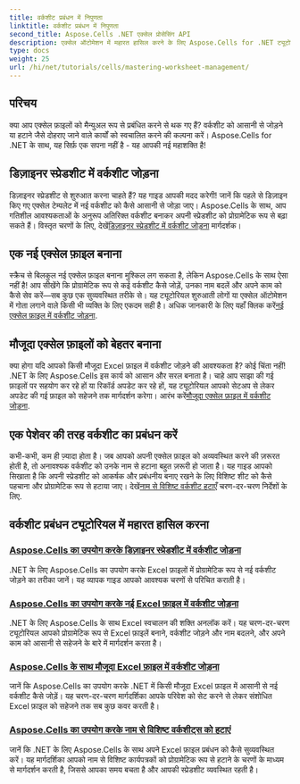 ```yaml
---
title: वर्कशीट प्रबंधन में निपुणता
linktitle: वर्कशीट प्रबंधन में निपुणता
second_title: Aspose.Cells .NET एक्सेल प्रोसेसिंग API
description: एक्सेल ऑटोमेशन में महारत हासिल करने के लिए Aspose.Cells for .NET ट्यूटोरियल एक्सप्लोर करें। प्रोग्रामेटिक रूप से नई या मौजूदा एक्सेल फ़ाइलों में वर्कशीट जोड़ना/हटाना सीखें।
type: docs
weight: 25
url: /hi/net/tutorials/cells/mastering-worksheet-management/
---
```

## परिचय

क्या आप एक्सेल फ़ाइलों को मैन्युअल रूप से प्रबंधित करने से थक गए हैं? वर्कशीट को आसानी से जोड़ने या हटाने जैसे दोहराए जाने वाले कार्यों को स्वचालित करने की कल्पना करें। Aspose.Cells for .NET के साथ, यह सिर्फ़ एक सपना नहीं है - यह आपकी नई महाशक्ति है!  

## डिज़ाइनर स्प्रेडशीट में वर्कशीट जोड़ना  

 डिज़ाइनर स्प्रेडशीट से शुरुआत करना चाहते हैं? यह गाइड आपकी मदद करेगी! जानें कि पहले से डिज़ाइन किए गए एक्सेल टेम्पलेट में नई वर्कशीट को कैसे आसानी से जोड़ा जाए। Aspose.Cells के साथ, आप गतिशील आवश्यकताओं के अनुरूप अतिरिक्त वर्कशीट बनाकर अपनी स्प्रेडशीट को प्रोग्रामेटिक रूप से बढ़ा सकते हैं। विस्तृत चरणों के लिए, देखें[डिज़ाइनर स्प्रेडशीट में वर्कशीट जोड़ना](./adding-worksheets-to-designer-spreadsheet/) मार्गदर्शक।  

## एक नई एक्सेल फ़ाइल बनाना  

 स्क्रैच से बिलकुल नई एक्सेल फ़ाइल बनाना मुश्किल लग सकता है, लेकिन Aspose.Cells के साथ ऐसा नहीं है! आप सीखेंगे कि प्रोग्रामेटिक रूप से कई वर्कशीट कैसे जोड़ें, उनका नाम बदलें और अपने काम को कैसे सेव करें—सब कुछ एक सुव्यवस्थित तरीके से। यह ट्यूटोरियल शुरुआती लोगों या एक्सेल ऑटोमेशन में गोता लगाने वाले किसी भी व्यक्ति के लिए एकदम सही है। अधिक जानकारी के लिए यहाँ क्लिक करें[नई एक्सेल फ़ाइल में वर्कशीट जोड़ना](./adding-worksheets-to-new-excel-file/).  

## मौजूदा एक्सेल फ़ाइलों को बेहतर बनाना  

 क्या होगा यदि आपको किसी मौजूदा Excel फ़ाइल में वर्कशीट जोड़ने की आवश्यकता है? कोई चिंता नहीं! .NET के लिए Aspose.Cells इस कार्य को आसान और सरल बनाता है। चाहे आप साझा की गई फ़ाइलों पर सहयोग कर रहे हों या रिकॉर्ड अपडेट कर रहे हों, यह ट्यूटोरियल आपको सेटअप से लेकर अपडेट की गई फ़ाइल को सहेजने तक मार्गदर्शन करेगा। आरंभ करें[मौजूदा एक्सेल फ़ाइल में वर्कशीट जोड़ना](./adding-worksheets-to-existing-excel-file/).  

## एक पेशेवर की तरह वर्कशीट का प्रबंधन करें  

 कभी-कभी, कम ही ज़्यादा होता है। जब आपको अपनी एक्सेल फ़ाइल को अव्यवस्थित करने की ज़रूरत होती है, तो अनावश्यक वर्कशीट को उनके नाम से हटाना बहुत ज़रूरी हो जाता है। यह गाइड आपको सिखाता है कि अपनी स्प्रेडशीट को आकर्षक और प्रबंधनीय बनाए रखने के लिए विशिष्ट शीट को कैसे पहचाना और प्रोग्रामेटिक रूप से हटाया जाए। देखें[नाम से विशिष्ट वर्कशीट हटाएँ](./remove-specific-worksheets-by-name/) चरण-दर-चरण निर्देशों के लिए.  

## वर्कशीट प्रबंधन ट्यूटोरियल में महारत हासिल करना
### [Aspose.Cells का उपयोग करके डिज़ाइनर स्प्रेडशीट में वर्कशीट जोड़ना](./adding-worksheets-to-designer-spreadsheet/)
.NET के लिए Aspose.Cells का उपयोग करके Excel फ़ाइलों में प्रोग्रामेटिक रूप से नई वर्कशीट जोड़ने का तरीका जानें। यह व्यापक गाइड आपको आवश्यक चरणों से परिचित कराती है।
### [Aspose.Cells का उपयोग करके नई Excel फ़ाइल में वर्कशीट जोड़ना](./adding-worksheets-to-new-excel-file/)
.NET के लिए Aspose.Cells के साथ Excel स्वचालन की शक्ति अनलॉक करें। यह चरण-दर-चरण ट्यूटोरियल आपको प्रोग्रामेटिक रूप से Excel फ़ाइलें बनाने, वर्कशीट जोड़ने और नाम बदलने, और अपने काम को आसानी से सहेजने के बारे में मार्गदर्शन करता है।
### [Aspose.Cells के साथ मौजूदा Excel फ़ाइल में वर्कशीट जोड़ना](./adding-worksheets-to-existing-excel-file/)
जानें कि Aspose.Cells का उपयोग करके .NET में किसी मौजूदा Excel फ़ाइल में आसानी से नई वर्कशीट कैसे जोड़ें। यह चरण-दर-चरण मार्गदर्शिका आपके परिवेश को सेट करने से लेकर संशोधित Excel फ़ाइल को सहेजने तक सब कुछ कवर करती है।
### [Aspose.Cells का उपयोग करके नाम से विशिष्ट वर्कशीट्स को हटाएं](./remove-specific-worksheets-by-name/)
जानें कि .NET के लिए Aspose.Cells के साथ अपने Excel फ़ाइल प्रबंधन को कैसे सुव्यवस्थित करें। यह मार्गदर्शिका आपको नाम से विशिष्ट कार्यपत्रकों को प्रोग्रामेटिक रूप से हटाने के चरणों के माध्यम से मार्गदर्शन करती है, जिससे आपका समय बचता है और आपकी स्प्रेडशीट व्यवस्थित रहती है।